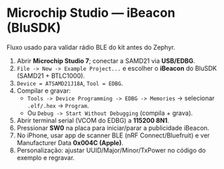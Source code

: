 # Microchip Studio — iBeacon (BluSDK)

Fluxo usado para validar rádio BLE do kit antes do Zephyr.

1) Abrir **Microchip Studio 7**; conectar a SAMD21 via **USB/EDBG**.
2) `File -> New -> Example Project...` e escolher o **iBeacon** do BluSDK (SAMD21 + BTLC1000).
3) `Device = ATSAMD21J18A`, `Tool = EDBG`.
4) Compilar e gravar:
   - `Tools -> Device Programming -> EDBG -> Memories` -> selecionar `.elf/.hex` -> `Program`.
   - Ou `Debug -> Start Without Debugging` (compila + grava).
5) Abrir terminal serial (VCOM do EDBG) a **115200 8N1**.
6) Pressionar **SW0** na placa para iniciar/parar a publicidade iBeacon.
7) No iPhone, usar app de scanner BLE (nRF Connect/Bluefruit) e ver Manufacturer Data **0x004C (Apple)**.
8) Personalização: ajustar UUID/Major/Minor/TxPower no código do exemplo e regravar.
